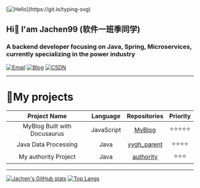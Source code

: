 [![Hello](https://readme-typing-svg.demolab.com?font=Fira+Code&size=30&duration=2000&pause=1000&color=B6C5DF&center=true&vCenter=true&width=200&lines=Hello!;%E4%BD%A0%E5%A5%BD%EF%BC%81;Bonjour!;%D0%9F%D1%80%D0%B8%D0%B2%D0%B5%D1%82!;Saluton!;Hallo!;%D9%85%D8%B1%D8%AD%D8%A8%D9%8B%D8%A7!;Hola!;%E3%81%93%E3%82%93%E3%81%AB%E3%81%A1%E3%81%AF!;Salve!;Ol%C3%A1!;%C2%A1Hola!;%E0%B8%AA%E0%B8%A7%E0%B8%B1%E0%B8%AA%E0%B8%94%E0%B8%B5!;Haigh!)](https://git.io/typing-svg)

## Hi👋 I'am Jachen99 (软件一班季同学)
### A backend developer focusing on Java, Spring, Microservices, currently specializing in the power industry  

[![Email](https://img.shields.io/badge/Email-chenja630@gmail.com-0078D4?style=flat-square&logo=Microsoft%20Outlook)](mailto:chenja630@gmail.com)  [![Blog](https://img.shields.io/badge/Blog-blog.jiguanchen.space-0E83CD?style=flat-square&logo=Docusaurus)](https://blog.jiguanchen.space)  [![CSDN](https://img.shields.io/badge/CSDN-%E6%88%91%E7%9A%84%E6%96%87%E7%AB%A0-orange?style=flat-square&logo=CSDN)](https://blog.csdn.net/m0_46464597?type=blog)



***

# 🎇My projects
| Project Name | Language | Repositories | Priority |
|:------------:|:--------:|:------------:|:--------:|
| MyBlog Built with Docusaurus | JavaScript | [MyBlog](https://blog.jiguanchen.space) | ⭐⭐⭐⭐⭐ |
| Java Data Processing | Java | [yygh_parent](https://github.com/Jachen99/yygh_parent) | ⭐⭐⭐⭐ |
| My authority Project | Java | [authority](https://github.com/Jachen99/authority) | ⭐⭐⭐ |

***

[![Jachen's GitHub stats](https://github-readme-stats.vercel.app/api?username=Jachen99&show_icons=true&theme=dark#gh-dark-mode-only)](https://github.com/anuraghazra/github-readme-stats#gh-dark-mode-only)
[![Top Langs](https://github-readme-stats.vercel.app/api/top-langs/?username=Jachen99&layout=compact&theme=dark)](https://github.com/anuraghazra/github-readme-stats)


